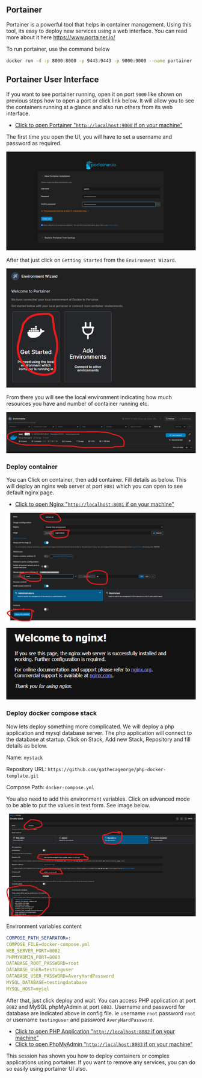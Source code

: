 ## Portainer

Portainer is a powerful tool that helps in container management. Using this tool, its easy to deploy new services using a web interface. You can read more about it here https://www.portainer.io/

To run portainer, use the command below
```bash
docker run -d -p 8000:8000 -p 9443:9443 -p 9000:9000 --name portainer --restart=always -v /var/run/docker.sock:/var/run/docker.sock portainer/portainer-ce:latest
```

## Portainer User Interface
If you want to see portainer running, open it on port `9000` like shown on previous steps how to open a port or click link below. It will allow you to see the containers running at a glance and also run others from its web interface.

* [Click to open Portainer "`http://localhost:9000` if on your machine"]({{TRAFFIC_HOST1_9000}})

The first time you open the UI, you will have to set a username and password as required.

![Portainer Setup](https://raw.githubusercontent.com/gathecageorge/killercoda/main/2-micro-services-monitoring-grafana/images/portainer1.png)

After that just click on `Getting Started` from the `Environment Wizard`.

![Portainer Getting Started](https://raw.githubusercontent.com/gathecageorge/killercoda/main/2-micro-services-monitoring-grafana/images/portainer2.png)

From there you will see the local environment indicating how much resources you have and number of container running etc.

![Portainer Local environment](https://raw.githubusercontent.com/gathecageorge/killercoda/main/2-micro-services-monitoring-grafana/images/portainer3.png)

### Deploy container
You can Click on container, then add container. Fill details as below. This will deploy an nginx web server at port `8081` which you can open to see default nginx page.

* [Click to open Nginx "`http://localhost:8081` if on your machine"]({{TRAFFIC_HOST1_8081}})

![Portainer deploy container](https://raw.githubusercontent.com/gathecageorge/killercoda/main/2-micro-services-monitoring-grafana/images/portainer4.png)

![Portainer deploy container](https://raw.githubusercontent.com/gathecageorge/killercoda/main/2-micro-services-monitoring-grafana/images/portainer5.png)

### Deploy docker compose stack
Now lets deploy something more complicated. We will deploy a php application and mysql database server. The php application will connect to the database at startup. Click on Stack, Add new Stack, Repository and fill details as below.

Name: `mystack`

Repository URL: `https://github.com/gathecageorge/php-docker-template.git`

Compose Path: `docker-compose.yml`

You also need to add this environment variables. Click on advanced mode to be able to put the values in text form. See image below.

![Portainer deploy stack](https://raw.githubusercontent.com/gathecageorge/killercoda/main/2-micro-services-monitoring-grafana/images/portainer6.png)

Environment variables content
```yaml
COMPOSE_PATH_SEPARATOR=:
COMPOSE_FILE=docker-compose.yml
WEB_SERVER_PORT=8082
PHPMYADMIN_PORT=8083
DATABASE_ROOT_PASSWORD=root
DATABASE_USER=testinguser
DATABASE_USER_PASSWORD=AveryHardPassword
MYSQL_DATABASE=testingdatabase
MYSQL_HOST=mysql
```

After that, just click deploy and wait. You can access PHP application at port `8082` and MySQL phpMyAdmin at port `8083`. Username and password for database are indicated above in config file. ie username `root` password `root` or username `testinguser` and password `AveryHardPassword`.

* [Click to open PHP Application "`http://localhost:8082` if on your machine"]({{TRAFFIC_HOST1_8082}})
* [Click to open PhpMyAdmin "`http://localhost:8083` if on your machine"]({{TRAFFIC_HOST1_8083}})

This session has shown you how to deploy containers or complex applications using portainer. If you want to remove any services, you can do so easily using portainer UI also.

